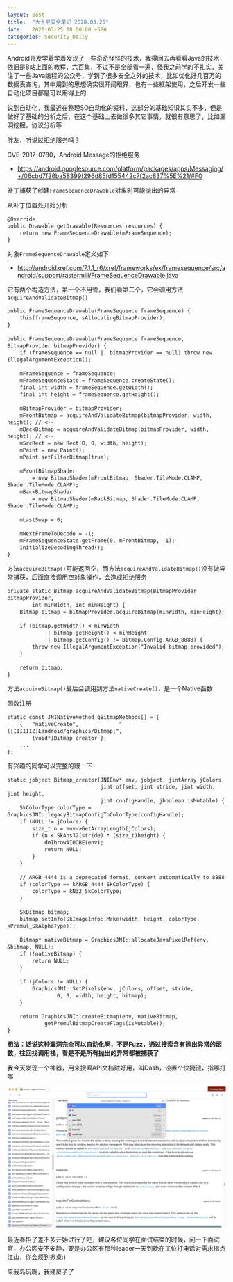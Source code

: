 ```yaml
---
layout: post
title:  "大土豆安全笔记 2020.03.25"
date:   2020-03-25 18:00:00 +520
categories: Security_Daily
---
```


Android开发学着学着发现了一些奇奇怪怪的技术，我得回去再看看Java的技术，依旧是B站上面的教程，六百集，不过不是全部看一遍，怪我之前学的不扎实，关注了一些Java编程的公众号，学到了很多安全之外的技术，比如优化好几百万的数据表查询，其中用到的思想确实很开阔眼界，也有一些框架使用，之后开发一些自动化项目都是可以用得上的

说到自动化，我最近在整理SO自动化的资料，这部分的基础知识其实不多，但是做好了基础的分析之后，在这个基础上去做很多其它事情，就很有意思了，比如漏洞挖掘，协议分析等

胖友，听说过拒绝服务吗？

CVE-2017-0780，Android Message的拒绝服务
- https://android.googlesource.com/platform/packages/apps/Messaging/+/06cbd7f26ba58399f296d85fd155442c7f2ac837%5E%21/#F0

补丁捕获了创建`FrameSequenceDrawable`对象时可能抛出的异常

从补丁位置处开始分析
```
@Override
public Drawable getDrawable(Resources resources) {
    return new FrameSequenceDrawable(mFrameSequence);
}
```

对象`FrameSequenceDrawable`定义如下
- http://androidxref.com/7.1.1_r6/xref/frameworks/ex/framesequence/src/android/support/rastermill/FrameSequenceDrawable.java


它有两个构造方法，第一个不用管，我们看第二个，它会调用方法`acquireAndValidateBitmap()`
```
public FrameSequenceDrawable(FrameSequence frameSequence) {
    this(frameSequence, sAllocatingBitmapProvider);
}

public FrameSequenceDrawable(FrameSequence frameSequence, BitmapProvider bitmapProvider) {
    if (frameSequence == null || bitmapProvider == null) throw new IllegalArgumentException();

    mFrameSequence = frameSequence;
    mFrameSequenceState = frameSequence.createState();
    final int width = frameSequence.getWidth();
    final int height = frameSequence.getHeight();

    mBitmapProvider = bitmapProvider;
    mFrontBitmap = acquireAndValidateBitmap(bitmapProvider, width, height); // <--
    mBackBitmap = acquireAndValidateBitmap(bitmapProvider, width, height); // <--
    mSrcRect = new Rect(0, 0, width, height);
    mPaint = new Paint();
    mPaint.setFilterBitmap(true);

    mFrontBitmapShader
        = new BitmapShader(mFrontBitmap, Shader.TileMode.CLAMP, Shader.TileMode.CLAMP);
    mBackBitmapShader
        = new BitmapShader(mBackBitmap, Shader.TileMode.CLAMP, Shader.TileMode.CLAMP);

    mLastSwap = 0;

    mNextFrameToDecode = -1;
    mFrameSequenceState.getFrame(0, mFrontBitmap, -1);
    initializeDecodingThread();
}
```

方法`acquireBitmap()`可能返回空，而方法`acquireAndValidateBitmap()`没有做异常捕获，后面直接调用空对象操作，会造成拒绝服务
```
private static Bitmap acquireAndValidateBitmap(BitmapProvider bitmapProvider,
        int minWidth, int minHeight) {
    Bitmap bitmap = bitmapProvider.acquireBitmap(minWidth, minHeight);

    if (bitmap.getWidth() < minWidth
            || bitmap.getHeight() < minHeight
            || bitmap.getConfig() != Bitmap.Config.ARGB_8888) {
        throw new IllegalArgumentException("Invalid bitmap provided");
    }

    return bitmap;
}
```

方法`acquireBitmap()`最后会调用到方法`nativeCreate()`，是一个Native函数

函数注册
```
static const JNINativeMethod gBitmapMethods[] = {
    {   "nativeCreate",             "([IIIIIIZ)Landroid/graphics/Bitmap;",
        (void*)Bitmap_creator },
    ...
};
```

有兴趣的同学可以完整的跟一下
```
static jobject Bitmap_creator(JNIEnv* env, jobject, jintArray jColors,
                              jint offset, jint stride, jint width, jint height,
                              jint configHandle, jboolean isMutable) {
    SkColorType colorType = GraphicsJNI::legacyBitmapConfigToColorType(configHandle);
    if (NULL != jColors) {
        size_t n = env->GetArrayLength(jColors);
        if (n < SkAbs32(stride) * (size_t)height) {
            doThrowAIOOBE(env);
            return NULL;
        }
    }

    // ARGB_4444 is a deprecated format, convert automatically to 8888
    if (colorType == kARGB_4444_SkColorType) {
        colorType = kN32_SkColorType;
    }

    SkBitmap bitmap;
    bitmap.setInfo(SkImageInfo::Make(width, height, colorType, kPremul_SkAlphaType));

    Bitmap* nativeBitmap = GraphicsJNI::allocateJavaPixelRef(env, &bitmap, NULL);
    if (!nativeBitmap) {
        return NULL;
    }

    if (jColors != NULL) {
        GraphicsJNI::SetPixels(env, jColors, offset, stride,
                0, 0, width, height, bitmap);
    }

    return GraphicsJNI::createBitmap(env, nativeBitmap,
            getPremulBitmapCreateFlags(isMutable));
}
```

**想法：话说这种漏洞完全可以自动化啊，不是Fuzz，通过搜索含有抛出异常的函数，往回找调用栈，看是不是所有抛出的异常都被捕获了**

我今天发现一个神器，用来搜索API文档贼好用，叫Dash，设置个快捷键，指哪打哪

![IMAGE](/assets/resources/35C4A6132172B4571B5EC96F157EF334.jpg)

最近春招了差不多开始进行了吧，建议各位同学在面试结束的时候，问一下面试官，办公区安不安静，要是办公区有那种leader一天到晚在工位打电话对需求指点江山，你会烦到掀桌:)

来我岛玩啊，我建房子了